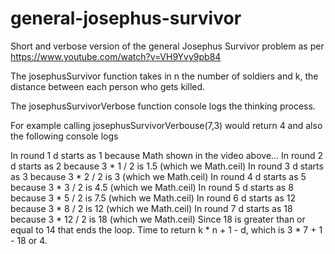 # general-josephus-survivor
Short and verbose version of the general Josephus Survivor problem as per https://www.youtube.com/watch?v=VH9Yvy9pb84

The josephusSurvivor function takes in n the number of soldiers and k, the distance between each person who gets killed.

The josephusSurvivorVerbose function console logs the thinking process.

For example calling josephusSurvivorVerbouse(7,3) would return 4 and also the following console logs

In round 1 d starts as 1 because Math shown in the video above...
In round 2 d starts as 2 because 3 * 1 / 2 is 1.5 (which we Math.ceil)
In round 3 d starts as 3 because 3 * 2 / 2 is 3 (which we Math.ceil)
In round 4 d starts as 5 because 3 * 3 / 2 is 4.5 (which we Math.ceil)
In round 5 d starts as 8 because 3 * 5 / 2 is 7.5 (which we Math.ceil)
In round 6 d starts as 12 because 3 * 8 / 2 is 12 (which we Math.ceil)
In round 7 d starts as 18 because 3 * 12 / 2 is 18 (which we Math.ceil)
Since 18 is greater than or equal to 14 that ends the loop.
Time to return k * n + 1 - d, which is 3 * 7 + 1 - 18 or 4.
